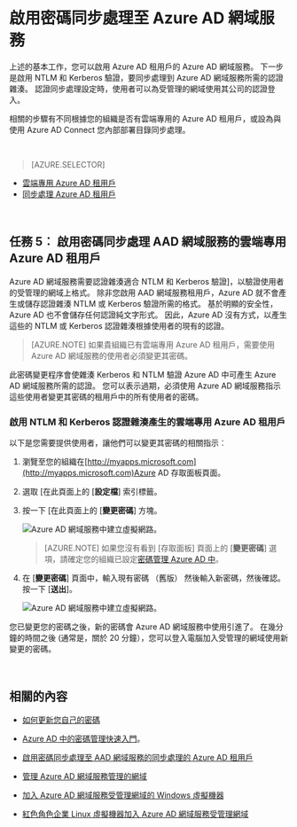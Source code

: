 <properties
    pageTitle="Azure AD 網域服務︰ 啟用密碼同步處理 |Microsoft Azure"
    description="快速入門 Azure Active Directory 網域服務"
    services="active-directory-ds"
    documentationCenter=""
    authors="mahesh-unnikrishnan"
    manager="stevenpo"
    editor="curtand"/>

<tags
    ms.service="active-directory-ds"
    ms.workload="identity"
    ms.tgt_pltfrm="na"
    ms.devlang="na"
    ms.topic="get-started-article"
    ms.date="09/20/2016"
    ms.author="maheshu"/>

# <a name="enable-password-synchronization-to-azure-ad-domain-services"></a>啟用密碼同步處理至 Azure AD 網域服務
上述的基本工作，您可以啟用 Azure AD 租用戶的 Azure AD 網域服務。 下一步是啟用 NTLM 和 Kerberos 驗證，要同步處理到 Azure AD 網域服務所需的認證雜湊。 認證同步處理設定時，使用者可以為受管理的網域使用其公司的認證登入。

相關的步驟有不同根據您的組織是否有雲端專用的 Azure AD 租用戶，或設為與使用 Azure AD Connect 您內部部署目錄同步處理。

<br>

> [AZURE.SELECTOR]
- [雲端專用 Azure AD 租用戶](active-directory-ds-getting-started-password-sync.md)
- [同步處理 Azure AD 租用戶](active-directory-ds-getting-started-password-sync-synced-tenant.md)

<br>


## <a name="task-5-enable-password-synchronization-to-aad-domain-services-for-a-cloud-only-azure-ad-tenant"></a>任務 5︰ 啟用密碼同步處理 AAD 網域服務的雲端專用 Azure AD 租用戶
Azure AD 網域服務需要認證雜湊適合 NTLM 和 Kerberos 驗證]，以驗證使用者的受管理的網域上格式。 除非您啟用 AAD 網域服務租用戶，Azure AD 就不會產生或儲存認證雜湊 NTLM 或 Kerberos 驗證所需的格式。 基於明顯的安全性，Azure AD 也不會儲存任何認證純文字形式。 因此，Azure AD 沒有方式，以產生這些的 NTLM 或 Kerberos 認證雜湊根據使用者的現有的認證。

> [AZURE.NOTE] 如果貴組織已有雲端專用 Azure AD 租用戶，需要使用 Azure AD 網域服務的使用者必須變更其密碼。

此密碼變更程序會使雜湊 Kerberos 和 NTLM 驗證 Azure AD 中可產生 Azure AD 網域服務所需的認證。 您可以表示過期，必須使用 Azure AD 網域服務指示這些使用者變更其密碼的租用戶中的所有使用者的密碼。


### <a name="enable-ntlm-and-kerberos-credential-hash-generation-for-a-cloud-only-azure-ad-tenant"></a>啟用 NTLM 和 Kerberos 認證雜湊產生的雲端專用 Azure AD 租用戶
以下是您需要提供使用者，讓他們可以變更其密碼的相關指示︰

1. 瀏覽至您的組織在[http://myapps.microsoft.com](http://myapps.microsoft.com)Azure AD 存取面板頁面。

2. 選取 [在此頁面上的 [**設定檔**] 索引標籤。

3. 按一下 [在此頁面上的 [**變更密碼**] 方塊。

    ![Azure AD 網域服務中建立虛擬網路。](./media/active-directory-domain-services-getting-started/user-change-password.png)

    > [AZURE.NOTE] 如果您沒有看到 [存取面板] 頁面上的 [**變更密碼**] 選項，請確定您的組織已設定[密碼管理 Azure AD 中](../active-directory/active-directory-passwords-getting-started.md)。

4. 在 [**變更密碼**] 頁面中，輸入現有密碼 （舊版） 然後輸入新密碼，然後確認。 按一下 [**送出**]。

    ![Azure AD 網域服務中建立虛擬網路。](./media/active-directory-domain-services-getting-started/user-change-password2.png)

您已變更您的密碼之後，新的密碼會 Azure AD 網域服務中使用引進了。 在幾分鐘的時間之後 (通常是，關於 20 分鐘），您可以登入電腦加入受管理的網域使用新變更的密碼。

<br>

## <a name="related-content"></a>相關的內容

- [如何更新您自己的密碼](../active-directory/active-directory-passwords-update-your-own-password.md)

- [Azure AD 中的密碼管理快速入門](../active-directory/active-directory-passwords-getting-started.md)。

- [啟用密碼同步處理至 AAD 網域服務的同步處理的 Azure AD 租用戶](active-directory-ds-getting-started-password-sync-synced-tenant.md)

- [管理 Azure AD 網域服務管理的網域](active-directory-ds-admin-guide-administer-domain.md)

- [加入 Azure AD 網域服務受管理網域的 Windows 虛擬機器](active-directory-ds-admin-guide-join-windows-vm.md)

- [紅色角色企業 Linux 虛擬機器加入 Azure AD 網域服務受管理網域](active-directory-ds-admin-guide-join-rhel-linux-vm.md)
